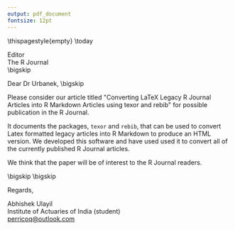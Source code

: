 ```yaml
---
output: pdf_document
fontsize: 12pt
---
```


\thispagestyle{empty}
\today

Editor   
The R Journal  
\bigskip

Dear Dr Urbanek,
\bigskip

Please consider our article titled "Converting LaTeX Legacy R Journal Articles into R Markdown Articles using texor and rebib" for possible publication in the R Journal. 

It documents the packages, `texor` and `rebib`, that can be used to convert Latex formatted legacy articles into R Markdown to produce an HTML version. We developed this software and have used used it to convert all of the currently published R Journal articles.

We think that the paper will be of interest to the R Journal readers.

\bigskip
\bigskip

Regards,
    
    
    
    
Abhishek Ulayil  
Institute of Actuaries of India (student)  
perricoq@outlook.com
